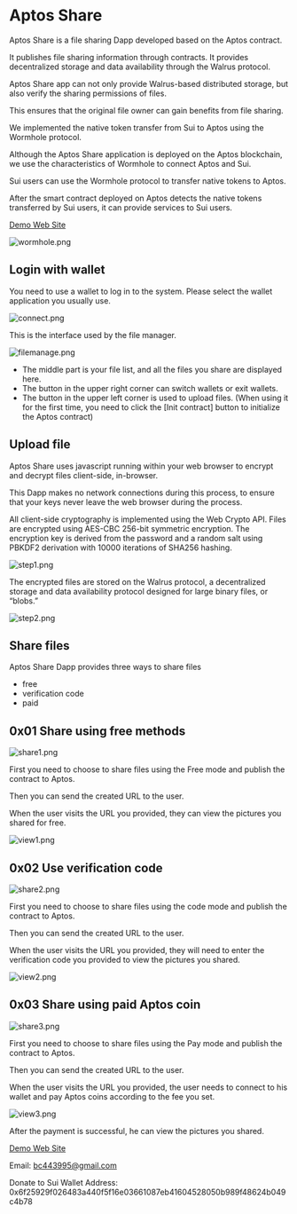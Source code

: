 # Aptos Share

Aptos Share is a file sharing Dapp developed based on the Aptos contract. 

It publishes file sharing information through contracts. It provides decentralized storage and data availability through the Walrus protocol.

Aptos Share app can not only provide Walrus-based distributed storage, but also verify the sharing permissions of files.

This ensures that the original file owner can gain benefits from file sharing.

We implemented the native token transfer from Sui to Aptos using the Wormhole protocol.

Although the Aptos Share application is deployed on the Aptos blockchain, we use the characteristics of Wormhole to connect Aptos and Sui.

Sui users can use the Wormhole protocol to transfer native tokens to Aptos.

After the smart contract deployed on Aptos detects the native tokens transferred by Sui users, it can provide services to Sui users.

[Demo Web Site](https://5x4f13lfxpc6i3p0sy6limudv4b1ciqg4vja0h1qea59yst35.walrus.site)

![wormhole.png](doc/wormhole.png)

## Login with wallet

You need to use a wallet to log in to the system. Please select the wallet application you usually use.

![connect.png](doc/connect.png)

This is the interface used by the file manager.

![filemanage.png](doc/filemanage1.png)

* The middle part is your file list, and all the files you share are displayed here.
* The button in the upper right corner can switch wallets or exit wallets.
* The button in the upper left corner is used to upload files. (When using it for the first time, you need to click the [Init contract] button to initialize the Aptos contract)

## Upload file

Aptos Share uses javascript running within your web browser to encrypt and decrypt files client-side, in-browser.

This Dapp makes no network connections during this process, to ensure that your keys never leave the web browser during
the process.

All client-side cryptography is implemented using the Web Crypto API. Files are encrypted using AES-CBC 256-bit symmetric encryption. The encryption key is derived from the password and a random salt using PBKDF2 derivation with 10000 iterations of SHA256 hashing.

![step1.png](doc/step1.png)

The encrypted files are stored on the Walrus protocol, a decentralized storage and data availability protocol designed for large binary files, or “blobs.”

![step2.png](doc/step2.png)

## Share files

Aptos Share Dapp provides three ways to share files

* free
* verification code
* paid

## 0x01 Share using free methods

![share1.png](doc/share1.png)

First you need to choose to share files using the Free mode and publish the contract to Aptos. 

Then you can send the created URL to the user.

When the user visits the URL you provided, they can view the pictures you shared for free.

![view1.png](doc/view1.png)

## 0x02 Use verification code

![share2.png](doc/share2.png)

First you need to choose to share files using the code mode and publish the contract to Aptos.

Then you can send the created URL to the user.

When the user visits the URL you provided, they will need to enter the verification code you provided to view the pictures you shared.

![view2.png](doc/view2.png)

## 0x03 Share using paid Aptos coin

![share3.png](doc/share3.png)

First you need to choose to share files using the Pay mode and publish the contract to Aptos.

Then you can send the created URL to the user.

When the user visits the URL you provided, the user needs to connect to his wallet and pay Aptos coins according to the fee you set.

![view3.png](doc/view3.png)

After the payment is successful, he can view the pictures you shared.

[Demo Web Site](https://5x4f13lfxpc6i3p0sy6limudv4b1ciqg4vja0h1qea59yst35.walrus.site)

Email: bc443995@gmail.com

Donate to Sui Wallet Address: 0x6f25929f026483a440f5f16e03661087eb41604528050b989f48624b049c4b78
